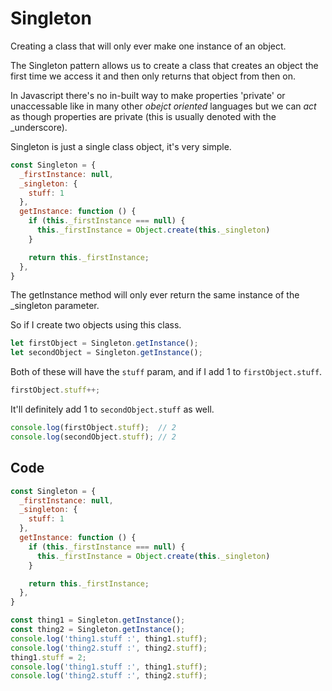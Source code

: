 # Singleton

Creating a class that will only ever make one instance of an object.

The Singleton pattern allows us to create a class that creates an object
the first time we access it and then only returns that object from then
on.

In Javascript there's no in-built way to make properties 'private' or 
unaccessable like in many other *obejct oriented* languages but we can 
*act* as though properties are private (this is usually denoted with the
_underscore).

Singleton is just a single class object, it's very simple.

```js
const Singleton = {
  _firstInstance: null,
  _singleton: {
    stuff: 1
  },
  getInstance: function () {
    if (this._firstInstance === null) {
      this._firstInstance = Object.create(this._singleton)
    }

    return this._firstInstance;
  },
}
```

The getInstance method will only ever return the same instance of the 
_singleton parameter.

So if I create two objects using this class.

```js
let firstObject = Singleton.getInstance();
let secondObject = Singleton.getInstance();
```

Both of these will have the `stuff` param, and if I add 1 to `firstObject.stuff`.

```js
firstObject.stuff++;
```

It'll definitely add 1 to `secondObject.stuff` as well.

```js
console.log(firstObject.stuff);  // 2
console.log(secondObject.stuff); // 2
```

## Code

```js
const Singleton = {
  _firstInstance: null,
  _singleton: {
    stuff: 1
  },
  getInstance: function () {
    if (this._firstInstance === null) {
      this._firstInstance = Object.create(this._singleton)
    }

    return this._firstInstance;
  },
}

const thing1 = Singleton.getInstance();
const thing2 = Singleton.getInstance();
console.log('thing1.stuff :', thing1.stuff);
console.log('thing2.stuff :', thing2.stuff);
thing1.stuff = 2;
console.log('thing1.stuff :', thing1.stuff);
console.log('thing2.stuff :', thing2.stuff);
```
